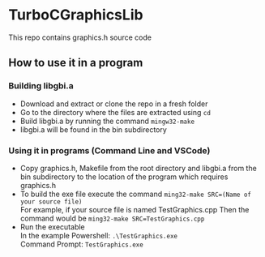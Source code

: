 # TurboCGraphicsLib
This repo contains graphics.h source code

## How to use it in a program
### Building libgbi.a
- Download and extract or clone the repo in a fresh folder
- Go to the directory where the files are extracted using `cd`
- Build libgbi.a by running the command `mingw32-make`
- libgbi.a will be found in the bin subdirectory

### Using it in programs (Command Line and VSCode)
- Copy graphics.h, Makefile from the root directory and libgbi.a from the bin subdirectory to the location of the program which requires graphics.h
- To build the exe file execute the command `ming32-make SRC=(Name of your source file)`  
For example, if your source file is named TestGraphics.cpp Then the command would be `ming32-make SRC=TestGraphics.cpp`
- Run the executable  
In the example Powershell: `.\TestGraphics.exe`  
Command Prompt: `TestGraphics.exe`
  
